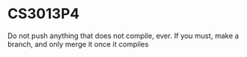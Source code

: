 CS3013P4
========

Do not push anything that does not compile, ever. If you must, make a branch, and only merge it once it compiles